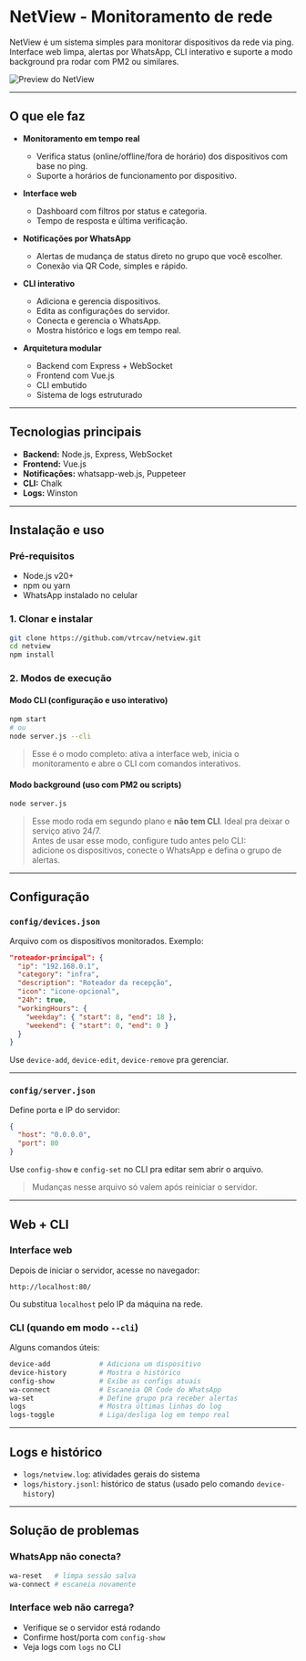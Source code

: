 # NetView - Monitoramento de rede

NetView é um sistema simples para monitorar dispositivos da rede via ping. Interface web limpa, alertas por WhatsApp, CLI interativo e suporte a modo background pra rodar com PM2 ou similares.

![Preview do NetView](https://i.imgur.com/BsXJeVb.png)

---

## O que ele faz

- **Monitoramento em tempo real**
  - Verifica status (online/offline/fora de horário) dos dispositivos com base no ping.
  - Suporte a horários de funcionamento por dispositivo.

- **Interface web**
  - Dashboard com filtros por status e categoria.
  - Tempo de resposta e última verificação.

- **Notificações por WhatsApp**
  - Alertas de mudança de status direto no grupo que você escolher.
  - Conexão via QR Code, simples e rápido.

- **CLI interativo**
  - Adiciona e gerencia dispositivos.
  - Edita as configurações do servidor.
  - Conecta e gerencia o WhatsApp.
  - Mostra histórico e logs em tempo real.

- **Arquitetura modular**
  - Backend com Express + WebSocket
  - Frontend com Vue.js
  - CLI embutido
  - Sistema de logs estruturado

---

## Tecnologias principais

- **Backend:** Node.js, Express, WebSocket  
- **Frontend:** Vue.js  
- **Notificações:** whatsapp-web.js, Puppeteer  
- **CLI:** Chalk  
- **Logs:** Winston  

---

## Instalação e uso

### Pré-requisitos

- Node.js v20+
- npm ou yarn
- WhatsApp instalado no celular

### 1. Clonar e instalar

```bash
git clone https://github.com/vtrcav/netview.git
cd netview
npm install
```

### 2. Modos de execução

#### Modo CLI (configuração e uso interativo)

```bash
npm start
# ou
node server.js --cli
```

> Esse é o modo completo: ativa a interface web, inicia o monitoramento e abre o CLI com comandos interativos.

#### Modo background (uso com PM2 ou scripts)

```bash
node server.js
```

> Esse modo roda em segundo plano e **não tem CLI**. Ideal pra deixar o serviço ativo 24/7.  
Antes de usar esse modo, configure tudo antes pelo CLI:  
adicione os dispositivos, conecte o WhatsApp e defina o grupo de alertas.

---

## Configuração

### `config/devices.json`

Arquivo com os dispositivos monitorados. Exemplo:

```json
"roteador-principal": {
  "ip": "192.168.0.1",
  "category": "infra",
  "description": "Roteador da recepção",
  "icon": "icone-opcional",
  "24h": true,
  "workingHours": {
    "weekday": { "start": 8, "end": 18 },
    "weekend": { "start": 0, "end": 0 }
  }
}
```

Use `device-add`, `device-edit`, `device-remove` pra gerenciar.

---

### `config/server.json`

Define porta e IP do servidor:

```json
{
  "host": "0.0.0.0",
  "port": 80
}
```

Use `config-show` e `config-set` no CLI pra editar sem abrir o arquivo.

> Mudanças nesse arquivo só valem após reiniciar o servidor.

---

## Web + CLI

### Interface web

Depois de iniciar o servidor, acesse no navegador:
```
http://localhost:80/
```
Ou substitua `localhost` pelo IP da máquina na rede.

### CLI (quando em modo `--cli`)

Alguns comandos úteis:

```bash
device-add            # Adiciona um dispositivo
device-history        # Mostra o histórico
config-show           # Exibe as configs atuais
wa-connect            # Escaneia QR Code do WhatsApp
wa-set                # Define grupo pra receber alertas
logs                  # Mostra últimas linhas do log
logs-toggle           # Liga/desliga log em tempo real
```

---

## Logs e histórico

- `logs/netview.log`: atividades gerais do sistema
- `logs/history.jsonl`: histórico de status (usado pelo comando `device-history`)

---

## Solução de problemas

### WhatsApp não conecta?

```bash
wa-reset   # limpa sessão salva
wa-connect # escaneia novamente
```

### Interface web não carrega?

- Verifique se o servidor está rodando
- Confirme host/porta com `config-show`
- Veja logs com `logs` no CLI
